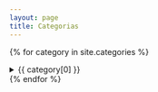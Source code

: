 ```yaml
---
layout: page
title: Categorias
---
```


{% for category in site.categories %}
  <details>
    <summary>{{ category[0] }}</summary>
    <ul class="category-list" data-category="{{ category[0] }}">
      {% for post in category[1] %}
        <li><a href="{{ post.url }}">{{ post.title }}</a></li>
      {% endfor %}
    </ul>
  </details>
{% endfor %}
